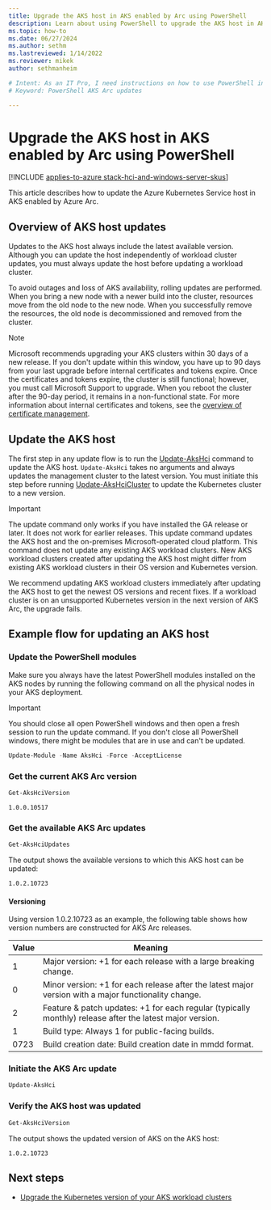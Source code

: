 ```yaml
---
title: Upgrade the AKS host in AKS enabled by Arc using PowerShell
description: Learn about using PowerShell to upgrade the AKS host in AKS enabled by Azure Arc.
ms.topic: how-to
ms.date: 06/27/2024
ms.author: sethm 
ms.lastreviewed: 1/14/2022
ms.reviewer: mikek
author: sethmanheim

# Intent: As an IT Pro, I need instructions on how to use PowerShell in order to upgrade my AKS host in AKS Arc.
# Keyword: PowerShell AKS Arc updates

---
```


# Upgrade the AKS host in AKS enabled by Arc using PowerShell

[!INCLUDE [applies-to-azure stack-hci-and-windows-server-skus](includes/aks-hci-applies-to-skus/aks-hybrid-applies-to-azure-stack-hci-windows-server-sku.md)]

This article describes how to update the Azure Kubernetes Service host in AKS enabled by Azure Arc.

## Overview of AKS host updates

Updates to the AKS host always include the latest available version. Although you can update the host independently of workload cluster updates, you must always update the host before updating a workload cluster.

To avoid outages and loss of AKS availability, rolling updates are performed. When you bring a new node with a newer build into the cluster, resources move from the old node to the new node. When you successfully remove the resources, the old node is decommissioned and removed from the cluster.

> [!NOTE]  
> Microsoft recommends upgrading your AKS clusters within 30 days of a new release. If you don't update within this window, you have up to 90 days from your last upgrade before internal certificates and tokens expire. Once the certificates and tokens expire, the cluster is still functional; however, you must call Microsoft Support to upgrade. When you reboot the cluster after the 90-day period, it remains in a non-functional state. For more information about internal certificates and tokens, see the [overview of certificate management](certificates-overview.md).

## Update the AKS host

The first step in any update flow is to run the [Update-AksHci](./reference/ps/update-akshci.md) command to update the AKS host. `Update-AksHci` takes no arguments and always updates the management cluster to the latest version. You must initiate this step before running [Update-AksHciCluster](./reference/ps/update-akshcicluster.md) to update the Kubernetes cluster to a new version.

> [!IMPORTANT]
> The update command only works if you have installed the GA release or later. It does not work for earlier releases. This update command updates the AKS host and the on-premises Microsoft-operated cloud platform. This command does not update any existing AKS workload clusters. New AKS workload clusters created after updating the AKS host might differ from existing AKS workload clusters in their OS version and Kubernetes version.

We recommend updating AKS workload clusters immediately after updating the AKS host to get the newest OS versions and recent fixes. If a workload cluster is on an unsupported Kubernetes version in the next version of AKS Arc, the upgrade fails.

## Example flow for updating an AKS host

### Update the PowerShell modules

Make sure you always have the latest PowerShell modules installed on the AKS nodes by running the following command on all the physical nodes in your AKS deployment.

> [!IMPORTANT]
> You should close all open PowerShell windows and then open a fresh session to run the update command. If you don't close all PowerShell windows, there might be modules that are in use and can't be updated.

```powershell
Update-Module -Name AksHci -Force -AcceptLicense
```

### Get the current AKS Arc version

```powershell
Get-AksHciVersion                    
```

```output
1.0.0.10517
```

### Get the available AKS Arc updates

```powershell
Get-AksHciUpdates
```

The output shows the available versions to which this AKS host can be updated:

```output
1.0.2.10723
```

#### Versioning

Using version 1.0.2.10723 as an example, the following table shows how version numbers are constructed for AKS Arc releases.

| Value | Meaning                                                                                             |
| ----- | --------------------------------------------------------------------------------------------------- |
| 1     | Major version: +1 for each release with a large breaking change.                                     |
| 0     | Minor version: +1 for each release after the latest major version with a major functionality change. |
| 2     | Feature & patch updates: +1 for each regular (typically monthly) release after the latest major version. |
| 1     | Build type: Always 1 for public-facing builds.                                                       |
| 0723  | Build creation date: Build creation date in mmdd format.                                             |

### Initiate the AKS Arc update

```powershell
Update-AksHci
```

### Verify the AKS host was updated

```powershell
Get-AksHciVersion
```

The output shows the updated version of AKS on the AKS host:

```output
1.0.2.10723
```

## Next steps

- [Upgrade the Kubernetes version of your AKS workload clusters](upgrade.md)
